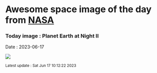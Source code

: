 
# Awesome space image of the day from [NASA](https://api.nasa.gov/)

### Today image : Planet Earth at Night II
Date : 2023-06-17

![](https://www.youtube.com/embed/zIqG42AD4Gw?rel=0)

<small>Latest update : Sat Jun 17 10:12:22 2023</small>
        